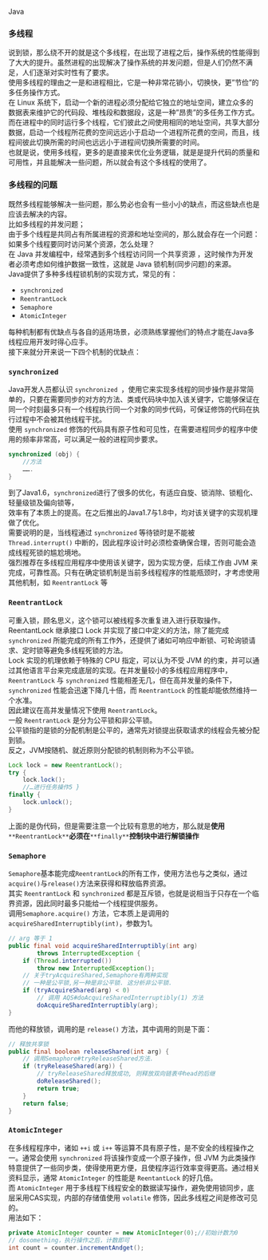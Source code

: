 Java
<a name="OwsyF"></a>
### 多线程
说到锁，那么绕不开的就是这个多线程，在出现了进程之后，操作系统的性能得到了大大的提升。虽然进程的出现解决了操作系统的并发问题，但是人们仍然不满足，人们逐渐对实时性有了要求。<br />使⽤多线程的理由之一是和进程相比，它是一种非常花销小，切换快，更”节俭”的多任务操作方式。<br />在 Linux 系统下，启动⼀个新的进程必须分配给它独立的地址空间，建立众多的数据表来维护它的代码段、堆栈段和数据段，这是一种”昂贵”的多任务工作方式。<br />而在进程中的同时运行多个线程，它们彼此之间使用相同的地址空间，共享大部分数据，启动一个线程所花费的空间远远小于启动一个进程所花费的空间，而且，线程间彼此切换所需的时间也远远小于进程间切换所需要的时间。<br />也就是说，使用多线程，更多的是直接来优化业务逻辑，就是是提升代码的质量和可用性，并且能解决一些问题，所以就会有这个多线程的使用了。
<a name="T8kJH"></a>
### 多线程的问题
既然多线程能够解决一些问题，那么势必也会有一些小小的缺点，而这些缺点也是应该去解决的内容。<br />比如多线程的并发问题；<br />由于多个线程是共同占有所属进程的资源和地址空间的，那么就会存在一个问题：<br />如果多个线程要同时访问某个资源，怎么处理？<br />在 Java 并发编程中，经常遇到多个线程访问同一个共享资源 ，这时候作为开发者必须考虑如何维护数据一致性，这就是 Java 锁机制(同步问题)的来源。<br />Java提供了多种多线程锁机制的实现方式，常见的有：

- `synchronized`
- `ReentrantLock`
- `Semaphore`
- `AtomicInteger`

每种机制都有优缺点与各自的适用场景，必须熟练掌握他们的特点才能在Java多线程应用开发时得心应手。<br />接下来就分开来说一下四个机制的优缺点：
<a name="mbrl7"></a>
### `synchronized`
Java开发人员都认识 `synchronized `，使用它来实现多线程的同步操作是非常简单的，只要在需要同步的对方的方法、类或代码块中加入该关键字，它能够保证在同一个时刻最多只有一个线程执行同一个对象的同步代码，可保证修饰的代码在执行过程中不会被其他线程干扰。<br />使用 `synchronized` 修饰的代码具有原子性和可见性，在需要进程同步的程序中使用的频率非常高，可以满足⼀般的进程同步要求。
```java
synchronized (obj) {
    //方法
    …….
}
```
到了Java1.6，`synchronized`进行了很多的优化，有适应自旋、锁消除、锁粗化、轻量级锁及偏向锁等，<br />效率有了本质上的提高。在之后推出的Java1.7与1.8中，均对该关键字的实现机理做了优化。<br />需要说明的是，当线程通过 `synchronized` 等待锁时是不能被 `Thread.interrupt()` 中断的，因此程序设计时必须检查确保合理，否则可能会造成线程死锁的尴尬境地。<br />强烈推荐在多线程应用程序中使用该关键字，因为实现方便，后续工作由 JVM 来完成，可靠性高。只有在确定锁机制是当前多线程程序的性能瓶颈时，才考虑使用其他机制，如 `ReentrantLock` 等
<a name="WSeng"></a>
### `ReentrantLock`
可重入锁，顾名思义，这个锁可以被线程多次重复进入进行获取操作。<br />ReentantLock 继承接口 Lock 并实现了接口中定义的方法，除了能完成 `synchronized` 所能完成的所有工作外，还提供了诸如可响应中断锁、可轮询锁请求、定时锁等避免多线程死锁的方法。<br />Lock 实现的机理依赖于特殊的 CPU 指定，可以认为不受 JVM 的约束，并可以通过其他语言平台来完成底层的实现。在并发量较小的多线程应用程序中，`ReentrantLock` 与 `synchronized` 性能相差无几，但在高并发量的条件下，`synchronized` 性能会迅速下降几十倍，而 `ReentrantLock` 的性能却能依然维持⼀个水准。<br />因此建议在高并发量情况下使用 `ReentrantLock`。<br />一般 `ReentrantLock` 是分为公平锁和非公平锁。<br />公平锁指的是锁的分配机制是公平的，通常先对锁提出获取请求的线程会先被分配到锁。<br />反之，JVM按随机、就近原则分配锁的机制则称为不公平锁。
```java
Lock lock = new ReentrantLock();
try {
    lock.lock();
    //…进⾏任务操作5 }
finally {
    lock.unlock();
}
```
上面的是伪代码，但是需要注意一个比较有意思的地方，那么就是**使用**`**ReentrantLock**`**必须在**`**finally**`**控制块中进行解锁操作**
<a name="TKqt9"></a>
### `Semaphore`
`Semaphore`基本能完成`ReentrantLock`的所有工作，使用方法也与之类似，通过`acquire()`与`release()`方法来获得和释放临界资源。<br />其实 `ReentrantLock` 和 `synchronized` 都是互斥锁，也就是说相当于只存在一个临界资源，因此同时最多只能给一个线程提供服务。<br />调用`Semaphore.acquire()` 方法，它本质上是调用的`acquireSharedInterruptibly(int)`，参数为1。
```java
// arg 等于 1
public final void acquireSharedInterruptibly(int arg)
        throws InterruptedException {
    if (Thread.interrupted())
        throw new InterruptedException();
    // 关于tryAcquireShared,Semaphore有两种实现
    // 一种是公平锁,另一种是非公平锁. 这分析非公平锁.
    if (tryAcquireShared(arg) < 0)
        // 调用 AQS#doAcquireSharedInterruptibly(1) 方法
        doAcquireSharedInterruptibly(arg);
}
```
而他的释放锁，调用的是 `release()` 方法，其中调用的则是下面：
```java
// 释放共享锁
public final boolean releaseShared(int arg) {
    // 调用Semaphore#tryReleaseShared方法.
    if (tryReleaseShared(arg)) {
        // tryReleaseShared释放成功, 则释放双向链表中head的后继
        doReleaseShared();
        return true;
    }
    return false;
}
```
<a name="ltZbk"></a>
### `AtomicInteger`
在多线程程序中，诸如 `++i` 或 `i++` 等运算不具有原子性，是不安全的线程操作之一。通常会使用 `synchronized` 将该操作变成一个原子操作，但 JVM 为此类操作特意提供了一些同步类，使得使用更方便，且使程序运行效率变得更高。通过相关资料显示，通常 `AtomicInteger` 的性能是 `ReentantLock` 的好几倍。<br />而 `AtomicInteger` 用于多线程下线程安全的数据读写操作，避免使用锁同步，底层采用CAS实现，内部的存储值使用 `volatile` 修饰，因此多线程之间是修改可见的。<br />用法如下：
```java
private AtomicInteger counter = new AtomicInteger(0);//初始计数为0
// dosomething，执行操作之后，计数即可
int count = counter.incrementAndget();
```

